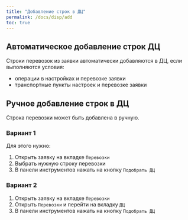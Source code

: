 ```yaml
---
title: "Добавление строк в ДЦ"
permalink: /docs/disp/add
toc: true
---
```


## Автоматическое добавление строк ДЦ
Строки перевозок из заявки автоматически добавляются в ДЦ,
если выполняются условия:
- операции в настройках и перевозке заявки
- транспортные пункты настроек и перевозке заявки

## Ручное добавление строк в ДЦ
Строка перевозки может быть добавлена в ручную.
### Вариант 1
Для этого нужно:
1. Открыть заявку на вкладке `Перевозки`
2. Выбрать нужную строку перевозки
3. В панели инструментов нажать на кнопку `Подобрать ДЦ`

### Вариант 2
1. Открыть заявку на вкладке `Перевозки`
2. Открыть `Перевозки` и перейти на вкладку `ДЦ`
3. В панели инструментов нажать на кнопку `Подобрать ДЦ`
